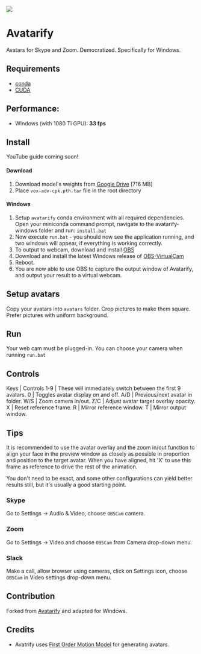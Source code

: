![](docs/mona.gif)

# Avatarify

Avatars for Skype and Zoom. Democratized. Specifically for Windows.

## Requirements

* [conda](https://docs.conda.io/en/latest/miniconda.html)
* [CUDA](https://developer.nvidia.com/cuda-downloads)

## Performance:
- Windows (with 1080 Ti GPU): **33 fps**

## Install

YouTube guide coming soon!

#### Download
1. Download model's weights from [Google Drive](https://drive.google.com/file/d/1L8P-hpBhZi8Q_1vP2KlQ4N6dvlzpYBvZ/view) [716 MB]
2. Place `vox-adv-cpk.pth.tar` file in the root directory

#### Windows

1. Setup `avatarify` conda environment with all required dependencies. Open your miniconda command prompt, navigate to the avatarify-windows folder and run:
```install.bat```
2. Now execute ```run.bat``` - you should now see the application running, and two windows will appear, if everything is working correctly.
3. To output to webcam, download and install [OBS](http://obsproject.com)
4. Download and install the latest Windows release of [OBS-VirtualCam](https://github.com/CatxFish/obs-virtual-cam/releases)
5. Reboot.
6. You are now able to use OBS to capture the output window of Avatarify, and output your result to a virtual webcam.

## Setup avatars
Copy your avatars into `avatars` folder. Crop pictures to make them square. Prefer pictures with uniform background.

## Run
Your web cam must be plugged-in. You can choose your camera when running ```run.bat```

## Controls

Keys | Controls
1-9 | These will immediately switch between the first 9 avatars.
0 | Toggles avatar display on and off.
A/D | Previous/next avatar in folder.
W/S | Zoom camera in/out.
Z/C | Adjust avatar target overlay opacity.
X | Reset reference frame.
R | Mirror reference window.
T | Mirror output window.

## Tips

It is recommended to use the avatar overlay and the zoom in/out function to align your face in the preview window as closely as possible in proportion and position to the target avatar. When you have aligned, hit 'X' to use this frame as reference to drive the rest of the animation.

You don't need to be exact, and some other configurations can yield better results still, but it's usually a good starting point.

### Skype

Go to Settings -> Audio & Video, choose `OBSCam` camera.

### Zoom

Go to Settings -> Video and choose `OBSCam` from Camera drop-down menu.

### Slack

Make a call, allow browser using cameras, click on Settings icon, choose `OBSCam` in Video settings drop-down menu.


## Contribution

Forked from [Avatarify](https://github.com/alievk/avatarify) and adapted for Windows.

## Credits

- Avatrify uses [First Order Motion Model](https://github.com/AliaksandrSiarohin/first-order-model) for generating avatars.
